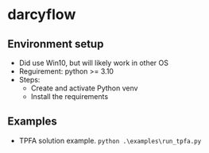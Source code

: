# darcyflow

## Environment setup
* Did use Win10, but will likely work in other OS
* Reguirement: python >= 3.10
* Steps:
    * Create and activate Python venv
    * Install the requirements

## Examples
* TPFA solution example. `python .\examples\run_tpfa.py`
